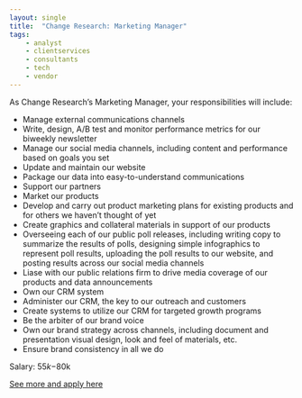 ```yaml
---
layout: single
title:  "Change Research: Marketing Manager"
tags: 
    - analyst
    - clientservices
    - consultants
    - tech
    - vendor
---
```


As Change Research’s Marketing Manager, your responsibilities will include:
* Manage external communications channels
* Write, design, A/B test and monitor performance metrics for our biweekly newsletter
* Manage our social media channels, including content and performance based on goals you set
* Update and maintain our website
* Package our data into easy-to-understand communications
* Support our partners
* Market our products
* Develop and carry out product marketing plans for existing products and for others we haven’t thought of yet
* Create graphics and collateral materials in support of our products
* Overseeing each of our public poll releases, including writing copy to summarize the results of polls, designing simple infographics to represent poll results, uploading the poll results to our website, and posting results across our social media channels
* Liase with our public relations firm to drive media coverage of our products and data announcements
* Own our CRM system
* Administer our CRM, the key to our outreach and customers
* Create systems to utilize our CRM for targeted growth programs
* Be the arbiter of our brand voice
* Own our brand strategy across channels, including document and presentation visual design, look and feel of materials, etc.
* Ensure brand consistency in all we do


Salary: $55k-$80k


[See more and apply here](https://www.changeresearch.com/marketing-manager)
